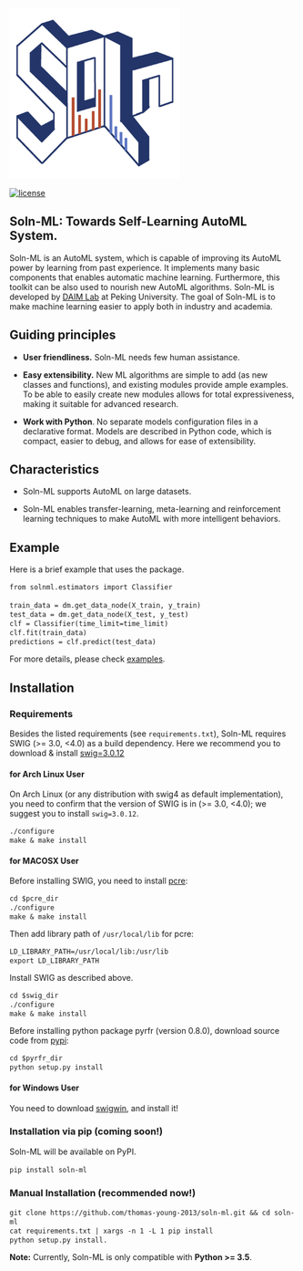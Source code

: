![](docs/logos/soln_ml_300.jpg)

[![license](https://img.shields.io/github/license/mashape/apistatus.svg?maxAge=2592000)](https://github.com/thomas-young-2013/automl-toolkit/blob/master/LICENSE)

## Soln-ML: Towards Self-Learning AutoML System.
Soln-ML is an AutoML system, which is capable of improving its AutoML power by learning from past experience.
It implements many basic components that enables automatic machine learning. 
Furthermore, this toolkit can be also used to nourish new AutoML algorithms.
Soln-ML is developed by <a href="http://net.pku.edu.cn/~cuibin/" target="_blank" rel="nofollow">DAIM Lab</a> at Peking University.
The goal of Soln-ML is to make machine learning easier to apply both in industry and academia.

## Guiding principles

- __User friendliness.__ Soln-ML needs few human assistance.

- __Easy extensibility.__ New ML algorithms are simple to add (as new classes and functions), and existing modules provide ample examples. To be able to easily create new modules allows for total expressiveness, making it suitable for advanced research.

- __Work with Python__. No separate models configuration files in a declarative format. Models are described in Python code, which is compact, easier to debug, and allows for ease of extensibility.

## Characteristics
- Soln-ML supports AutoML on large datasets.

- Soln-ML enables transfer-learning, meta-learning and reinforcement learning techniques to make AutoML with more intelligent behaviors.

## Example

Here is a brief example that uses the package.

```
from solnml.estimators import Classifier

train_data = dm.get_data_node(X_train, y_train)
test_data = dm.get_data_node(X_test, y_test)
clf = Classifier(time_limit=time_limit)
clf.fit(train_data)
predictions = clf.predict(test_data)
```

For more details, please check [examples](https://github.com/thomas-young-2013/automl-toolkit/tree/master/examples).

## Installation

### Requirements

Besides the listed requirements (see `requirements.txt`), Soln-ML requires SWIG (>= 3.0, <4.0) as a build dependency. 
Here we recommend you to download & install [swig=3.0.12](https://sourceforge.net/projects/swig/files/swig/swig-3.0.12/)

#### for Arch Linux User
On Arch Linux (or any distribution with swig4 as default implementation), you need to confirm that the version of SWIG is in (>= 3.0, <4.0); 
we suggest you to install `swig=3.0.12`.

```
./configure
make & make install
```

#### for MACOSX User
Before installing SWIG, you need to install [pcre](https://sourceforge.net/projects/pcre/files/pcre/8.44/):
```
cd $pcre_dir
./configure
make & make install
```

Then add library path of `/usr/local/lib` for pcre:
```
LD_LIBRARY_PATH=/usr/local/lib:/usr/lib
export LD_LIBRARY_PATH
```

Install SWIG as described above.
```
cd $swig_dir
./configure
make & make install
```

Before installing python package pyrfr (version 0.8.0), download source code from [pypi](https://pypi.org/project/pyrfr/#files):
```
cd $pyrfr_dir
python setup.py install
```

#### for Windows User
You need to download [swigwin](https://sourceforge.net/projects/swig/files/swigwin/swigwin-3.0.12/), and install it!

### Installation via pip (coming soon!)

Soln-ML will be available on PyPI.

```pip install soln-ml```

### Manual Installation (recommended now!)

```
git clone https://github.com/thomas-young-2013/soln-ml.git && cd soln-ml
cat requirements.txt | xargs -n 1 -L 1 pip install
python setup.py install.
```

**Note:** Currently, Soln-ML is only compatible with **Python >= 3.5**.
